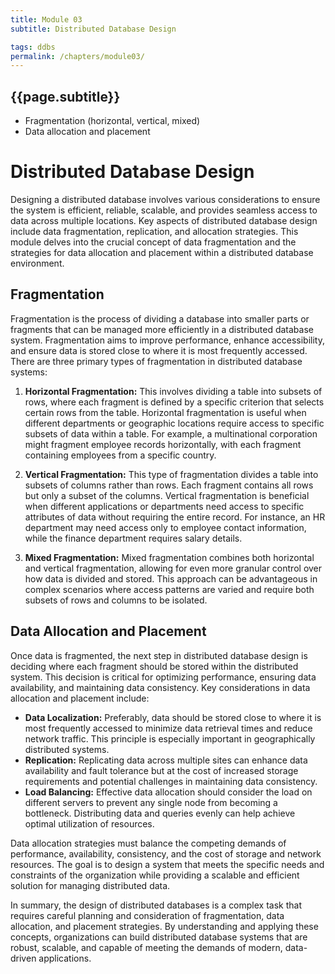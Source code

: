 ```yaml
---
title: Module 03
subtitle: Distributed Database Design

tags: ddbs
permalink: /chapters/module03/
---
```

## {{page.subtitle}}

- Fragmentation (horizontal, vertical, mixed)
- Data allocation and placement

# Distributed Database Design

Designing a distributed database involves various considerations to ensure the system is efficient, reliable, scalable, and provides seamless access to data across multiple locations. Key aspects of distributed database design include data fragmentation, replication, and allocation strategies. This module delves into the crucial concept of data fragmentation and the strategies for data allocation and placement within a distributed database environment.

## Fragmentation

Fragmentation is the process of dividing a database into smaller parts or fragments that can be managed more efficiently in a distributed database system. Fragmentation aims to improve performance, enhance accessibility, and ensure data is stored close to where it is most frequently accessed. There are three primary types of fragmentation in distributed database systems:

1. **Horizontal Fragmentation:** This involves dividing a table into subsets of rows, where each fragment is defined by a specific criterion that selects certain rows from the table. Horizontal fragmentation is useful when different departments or geographic locations require access to specific subsets of data within a table. For example, a multinational corporation might fragment employee records horizontally, with each fragment containing employees from a specific country.

2. **Vertical Fragmentation:** This type of fragmentation divides a table into subsets of columns rather than rows. Each fragment contains all rows but only a subset of the columns. Vertical fragmentation is beneficial when different applications or departments need access to specific attributes of data without requiring the entire record. For instance, an HR department may need access only to employee contact information, while the finance department requires salary details.

3. **Mixed Fragmentation:** Mixed fragmentation combines both horizontal and vertical fragmentation, allowing for even more granular control over how data is divided and stored. This approach can be advantageous in complex scenarios where access patterns are varied and require both subsets of rows and columns to be isolated.

## Data Allocation and Placement

Once data is fragmented, the next step in distributed database design is deciding where each fragment should be stored within the distributed system. This decision is critical for optimizing performance, ensuring data availability, and maintaining data consistency. Key considerations in data allocation and placement include:

- **Data Localization:** Preferably, data should be stored close to where it is most frequently accessed to minimize data retrieval times and reduce network traffic. This principle is especially important in geographically distributed systems.
- **Replication:** Replicating data across multiple sites can enhance data availability and fault tolerance but at the cost of increased storage requirements and potential challenges in maintaining data consistency.
- **Load Balancing:** Effective data allocation should consider the load on different servers to prevent any single node from becoming a bottleneck. Distributing data and queries evenly can help achieve optimal utilization of resources.

Data allocation strategies must balance the competing demands of performance, availability, consistency, and the cost of storage and network resources. The goal is to design a system that meets the specific needs and constraints of the organization while providing a scalable and efficient solution for managing distributed data.

In summary, the design of distributed databases is a complex task that requires careful planning and consideration of fragmentation, data allocation, and placement strategies. By understanding and applying these concepts, organizations can build distributed database systems that are robust, scalable, and capable of meeting the demands of modern, data-driven applications.

